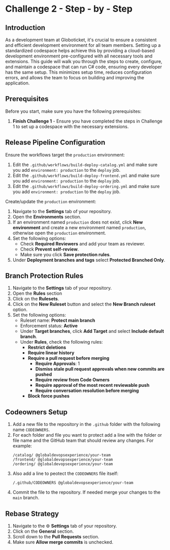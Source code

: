 # Challenge 2 - Step - by - Step

## Introduction
As a development team at Globoticket, it's crucial to ensure a consistent and efficient development environment for all team members. Setting up a standardized codespace helps achieve this by providing a cloud-based development environment pre-configured with all necessary tools and extensions. This guide will walk you through the steps to create, configure, and maintain a codespace that can run C# code, ensuring every developer has the same setup. This minimizes setup time, reduces configuration errors, and allows the team to focus on building and improving the application.

## Prerequisites
Before you start, make sure you have the following prerequisites:

1. **Finish Challenge 1** - Ensure you have completed the steps in Challenge 1 to set up a codespace with the necessary extensions.

## Release Pipeline Configuration

Ensure the workflows target the `production` environment:

1. Edit the `.github/workflows/build-deploy-catalog.yml` and make sure you add `environment: production` to the `deploy` job.
1. Edit the `.github/workflows/build-deploy-frontend.yml` and make sure you add `environment: production` to the `deploy` job.
1. Edit the `.github/workflows/build-deploy-ordering.yml` and make sure you add `environment: production` to the `deploy` job.

Create/update the `production` environment:

1. Navigate to the **Settings** tab of your repository.
1. Open the **Environments** section.
1. If an environment named `production` does not exist, click **New environment** and create a new environment named `production`, otherwise open the `production` environment.
1. Set the following options:
	- Check **Required Reviewers** and add your team as reviewer.
	- Check **Prevent self-review**.
	- Make sure you click **Save protection rules**.
1. Under **Deployment branches and tags** select **Protected Branched Only**.

## Branch Protection Rules

1. Navigate to the **Settings** tab of your repository.
1. Open the **Rules** section
1. Click on the **Rulesets**.
1. Click on the **New Ruleset** button and select the **New Branch ruleset** option.
1. Set the following options:
	- Ruleset name: **Protect main branch**
	- Enforcement status: **Active**
	- Under **Target branches**, click **Add Target** and select **Include default branch**.
	- Under **Rules**, check the following rules:
		- **Restrict deletions**
		- **Require linear history**
		- **Require a pull request before merging**
			- **Require Approvals**: 1	 
			- **Dismiss stale pull request approvals when new commits are pushed**
			- **Require review from Code Owners**
			- **Require approval of the most recent reviewable push**
			- **Require conversation resolution before merging**
		- **Block force pushes**

## Codeowners Setup

1. Add a new file to the repository in the `.github` folder with the following name `CODEOWNERS`.
2. For each folder and file you want to protect add a line with the folder or file name and the GitHub team that should review any changes. For example:
   ```
   /catalog/ @globaldevopsexperience/your-team
   /frontend/ @globaldevopsexperience/your-team
   /ordering/ @globaldevopsexperience/your-team
   ```
3. Also add a line to peotect the `CODEOWNERS` file itself:
   ```
   /.github/CODEOWNERS @globaldevopsexperience/your-team
   ```
1. Commit the file to the repository. If needed merge your changes to the `main` branch.

## Rebase Strategy

1. Navigate to the ⚙️ **Settings** tab of your repository.
2. Click on the **General** section.
3. Scroll down to the **Pull Requests** section.
4. Make sure **Allow merge commits** is unchecked.
